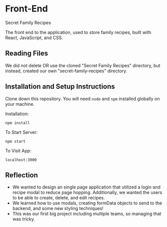# Front-End

Secret Family Recipes

The front end to the application, used to store family recipes, built with React, JavaScript, and CSS.

## Reading Files

We did not delete OR use the cloned "Secret Family Recipes" directory, but instead, created our own "secret-family-recipes" directory.

## Installation and Setup Instructions

Clone down this repository. You will need `node` and `npm` installed globally on your machine.  

Installation:

`npm install`  

To Start Server:

`npm start`  

To Visit App:

`localhost:3000`  

## Reflection
  - We wanted to design an single page application that utilized a login and recipe modal to reduce page hopping. Additionally, we wanted the users to be able to create, delete, and edit recipes. 
  - We learned how to use modals, creating formData objects to send to the backend, and some new styling techniques!
  - This was our first big project including multiple teams, so managing that was tricky.

